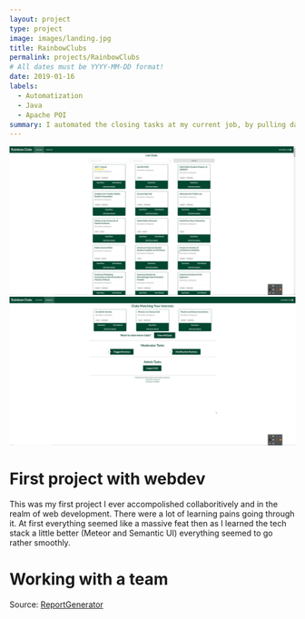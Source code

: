 ```yaml
---
layout: project
type: project
image: images/landing.jpg
title: RainbowClubs
permalink: projects/RainbowClubs
# All dates must be YYYY-MM-DD format!
date: 2019-01-16
labels:
  - Automatization
  - Java
  - Apache POI
summary: I automated the closing tasks at my current job, by pulling data from multiple excel documents using Apache POI
---
```


<div class="ui two column grid">

  <div class="ui column">
    <a href="../images/listclubs.png">
    <img class="ui massive image" src="../images/listclubs.png"/>
    </a>
  </div>
  
  <div class="ui column">
    <a href="../images/adminpage.png">
    <img class="ui massive image" src="../images/adminpage.png"/>
    </a>
  </div>
</div>

<h1>First project with webdev</h1>
This was my first project I ever accompolished collaboritively and in the realm of web development. There were a lot of learning pains going through it. At first everything seemed like a massive feat
then as I learned the tech stack a little better (Meteor and Semantic UI) everything seemed to go rather smoothly.
<h1>Working with a team</h1>


Source: <a href="https://github.com/acathers/ReportGenerator"><i class="large github icon"></i>ReportGenerator</a>




